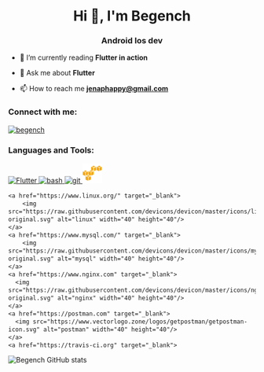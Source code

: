 <h1 align="center">Hi 👋, I'm Begench</h1>
<h3 align="center">Android Ios dev</h3>

- :blue_book: I’m currently reading **Flutter in action**

- 💬 Ask me about **Flutter**

- 📫 How to reach me **jenaphappy@gmail.com**

<h3 align="left">Connect with me:</h3>
<p align="left">
<a href="https://instagram.com/jenap_happy" target="blank"><img align="center" src="https://cdn.jsdelivr.net/npm/simple-icons@3.0.1/icons/instagram.svg" alt="begench" height="30" width="40" /></a>
</p>

<h3 align="left">Languages and Tools:</h3>
<p align="left">
	  <a href="https://flutter.dev" target="_blank">
        <img src="https://cdn.jsdelivr.net/npm/simple-icons@3.0.1/icons/flutter.svg" alt="Flutter" width="40" height="40"/>
    </a>
    <a href="https://www.gnu.org/software/bash/" target="_blank">
        <img src="https://www.vectorlogo.zone/logos/gnu_bash/gnu_bash-icon.svg" alt="bash" width="40" height="40"/>
    </a>
    <a href="https://git-scm.com/" target="_blank">
        <img src="https://www.vectorlogo.zone/logos/git-scm/git-scm-icon.svg" alt="git" width="40" height="40"/>
    </a>
	<a href="https://aws.amazon.com" target="_blank">
		<img src="https://raw.githubusercontent.com/devicons/devicon/master/icons/amazonwebservices/amazonwebservices-original.svg" width="40" 				height="40">
	</a>
  
    <a href="https://www.linux.org/" target="_blank">
        <img src="https://raw.githubusercontent.com/devicons/devicon/master/icons/linux/linux-original.svg" alt="linux" width="40" height="40"/>
    </a>
    <a href="https://www.mysql.com/" target="_blank">
        <img src="https://raw.githubusercontent.com/devicons/devicon/master/icons/mysql/mysql-original.svg" alt="mysql" width="40" height="40"/>
    </a>
    <a href="https://www.nginx.com" target="_blank"> 
      <img src="https://raw.githubusercontent.com/devicons/devicon/master/icons/nginx/nginx-original.svg" alt="nginx" width="40" height="40"/>
    </a>
    <a href="https://postman.com" target="_blank"> 
      <img src="https://www.vectorlogo.zone/logos/getpostman/getpostman-icon.svg" alt="postman" width="40" height="40"/>
    </a>
    <a href="https://travis-ci.org" target="_blank"> 
</p>

![Begench GitHub stats](https://github-readme-stats.vercel.app/api?username=mbegenc&theme=default&show_icons=true)
